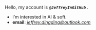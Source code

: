 Hello, my account is ***`@JeffreyInGitHub`*** .
- I’m interested in AI & soft.
- **email**:  *jeffrey.dingding@outlook.com*

<!---
JeffreyInGitHub/JeffreyInGitHub is a ✨ special ✨ repository because its `README.md` (this file) appears on your GitHub profile.
You can click the Preview link to take a look at your changes.
--->
